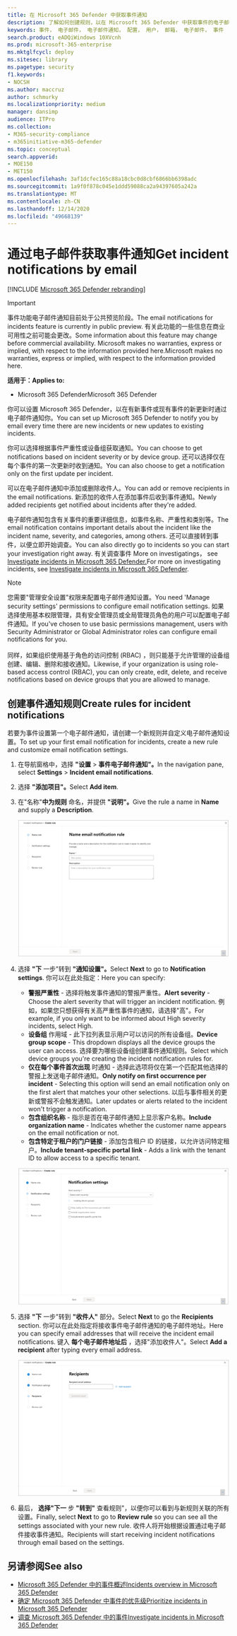 ```yaml
---
title: 在 Microsoft 365 Defender 中获取事件通知
description: 了解如何创建规则，以在 Microsoft 365 Defender 中获取事件的电子邮件通知
keywords: 事件， 电子邮件， 电子邮件通知， 配置， 用户， 邮箱， 电子邮件， 事件
search.product: eADQiWindows 10XVcnh
ms.prod: microsoft-365-enterprise
ms.mktglfcycl: deploy
ms.sitesec: library
ms.pagetype: security
f1.keywords:
- NOCSH
ms.author: maccruz
author: schmurky
ms.localizationpriority: medium
manager: dansimp
audience: ITPro
ms.collection:
- M365-security-compliance
- m365initiative-m365-defender
ms.topic: conceptual
search.appverid:
- MOE150
- MET150
ms.openlocfilehash: 3af1dcfec165c88a18cbc0d8cbf6866bb6398adc
ms.sourcegitcommit: 1a9f0f878c045e1ddd59088ca2a94397605a242a
ms.translationtype: MT
ms.contentlocale: zh-CN
ms.lasthandoff: 12/14/2020
ms.locfileid: "49668139"
---
```

# <a name="get-incident-notifications-by-email"></a><span data-ttu-id="a1c62-104">通过电子邮件获取事件通知</span><span class="sxs-lookup"><span data-stu-id="a1c62-104">Get incident notifications by email</span></span>

[!INCLUDE [Microsoft 365 Defender rebranding](../includes/microsoft-defender.md)]

>[!IMPORTANT]
> <span data-ttu-id="a1c62-105">事件功能电子邮件通知目前处于公共预览阶段。</span><span class="sxs-lookup"><span data-stu-id="a1c62-105">The email notifications for incidents feature is currently in public preview.</span></span> <span data-ttu-id="a1c62-106">有关此功能的一些信息在商业可用性之前可能会更改。</span><span class="sxs-lookup"><span data-stu-id="a1c62-106">Some information about this feature may change before commercial availability.</span></span> <span data-ttu-id="a1c62-107">Microsoft makes no warranties, express or implied, with respect to the information provided here.</span><span class="sxs-lookup"><span data-stu-id="a1c62-107">Microsoft makes no warranties, express or implied, with respect to the information provided here.</span></span>

<span data-ttu-id="a1c62-108">**适用于：**</span><span class="sxs-lookup"><span data-stu-id="a1c62-108">**Applies to:**</span></span>
- <span data-ttu-id="a1c62-109">Microsoft 365 Defender</span><span class="sxs-lookup"><span data-stu-id="a1c62-109">Microsoft 365 Defender</span></span>

<span data-ttu-id="a1c62-110">你可以设置 Microsoft 365 Defender，以在有新事件或现有事件的新更新时通过电子邮件通知你。</span><span class="sxs-lookup"><span data-stu-id="a1c62-110">You can set up Microsoft 365 Defender to notify you by email every time there are new incidents or new updates to existing incidents.</span></span> 

<span data-ttu-id="a1c62-111">你可以选择根据事件严重性或设备组获取通知。</span><span class="sxs-lookup"><span data-stu-id="a1c62-111">You can choose to get notifications based on incident severity or by device group.</span></span> <span data-ttu-id="a1c62-112">还可以选择仅在每个事件的第一次更新时收到通知。</span><span class="sxs-lookup"><span data-stu-id="a1c62-112">You can also choose to get a notification only on the first update per incident.</span></span>

<span data-ttu-id="a1c62-113">可以在电子邮件通知中添加或删除收件人。</span><span class="sxs-lookup"><span data-stu-id="a1c62-113">You can add or remove recipients in the email notifications.</span></span> <span data-ttu-id="a1c62-114">新添加的收件人在添加事件后收到事件通知。</span><span class="sxs-lookup"><span data-stu-id="a1c62-114">Newly added recipients get notified about incidents after they're added.</span></span> 

<span data-ttu-id="a1c62-115">电子邮件通知包含有关事件的重要详细信息，如事件名称、严重性和类别等。</span><span class="sxs-lookup"><span data-stu-id="a1c62-115">The email notification contains important details about the incident like the incident name, severity, and categories, among others.</span></span> <span data-ttu-id="a1c62-116">还可以直接转到事件，以便立即开始调查。</span><span class="sxs-lookup"><span data-stu-id="a1c62-116">You can also directly go to incidents so you can start your investigation right away.</span></span> <span data-ttu-id="a1c62-117">有关调查事件 More on investigatings， see [Investigate incidents in Microsoft 365 Defender.](https://docs.microsoft.com/microsoft-365/security/mtp/investigate-incidents)</span><span class="sxs-lookup"><span data-stu-id="a1c62-117">For more on investigating incidents, see [Investigate incidents in Microsoft 365 Defender](https://docs.microsoft.com/microsoft-365/security/mtp/investigate-incidents).</span></span>

>[!NOTE]
><span data-ttu-id="a1c62-118">您需要"管理安全设置"权限来配置电子邮件通知设置。</span><span class="sxs-lookup"><span data-stu-id="a1c62-118">You need 'Manage security settings' permissions to configure email notification settings.</span></span> <span data-ttu-id="a1c62-119">如果选择使用基本权限管理，具有安全管理员或全局管理员角色的用户可以配置电子邮件通知。</span><span class="sxs-lookup"><span data-stu-id="a1c62-119">If you've chosen to use basic permissions management, users with Security Administrator or Global Administrator roles can configure email notifications for you.</span></span> <br> <br>
<span data-ttu-id="a1c62-120">同样，如果组织使用基于角色的访问控制 (RBAC) ，则只能基于允许管理的设备组创建、编辑、删除和接收通知。</span><span class="sxs-lookup"><span data-stu-id="a1c62-120">Likewise, if your organization is using role-based access control (RBAC), you can only create, edit, delete, and receive notifications based on device groups that you are allowed to manage.</span></span>

## <a name="create-rules-for-incident-notifications"></a><span data-ttu-id="a1c62-121">创建事件通知规则</span><span class="sxs-lookup"><span data-stu-id="a1c62-121">Create rules for incident notifications</span></span>

<span data-ttu-id="a1c62-122">若要为事件设置第一个电子邮件通知，请创建一个新规则并自定义电子邮件通知设置。</span><span class="sxs-lookup"><span data-stu-id="a1c62-122">To set up your first email notification for incidents, create a new rule and customize email notification settings.</span></span>

1. <span data-ttu-id="a1c62-123">在导航窗格中，选择 **"设置**  >  **事件电子邮件通知"。**</span><span class="sxs-lookup"><span data-stu-id="a1c62-123">In the navigation pane, select **Settings** > **Incident email notifications**.</span></span>
2. <span data-ttu-id="a1c62-124">选择 **"添加项目"。**</span><span class="sxs-lookup"><span data-stu-id="a1c62-124">Select **Add item**.</span></span>
3. <span data-ttu-id="a1c62-125">在"名称"**中为规则** 命名，并提供 **"说明"。**</span><span class="sxs-lookup"><span data-stu-id="a1c62-125">Give the rule a name in **Name** and supply a **Description**.</span></span>

    ![为事件电子邮件创建规则窗口](../../media/incidentemailnotif1.png) 
4. <span data-ttu-id="a1c62-127">选择 **"下** 一步"转到 **"通知设置"。**</span><span class="sxs-lookup"><span data-stu-id="a1c62-127">Select **Next** to go to **Notification settings**.</span></span> <span data-ttu-id="a1c62-128">你可以在此处指定：</span><span class="sxs-lookup"><span data-stu-id="a1c62-128">Here you can specify:</span></span>
    - <span data-ttu-id="a1c62-129">**警报严重性** - 选择将触发事件通知的警报严重性。</span><span class="sxs-lookup"><span data-stu-id="a1c62-129">**Alert severity** - Choose the alert severity that will trigger an incident notification.</span></span> <span data-ttu-id="a1c62-130">例如，如果您只想获得有关高严重性事件的通知，请选择"高"。</span><span class="sxs-lookup"><span data-stu-id="a1c62-130">For example, if you only want to be informed about High severity incidents, select High.</span></span>
    - <span data-ttu-id="a1c62-131">**设备组** 作用域 - 此下拉列表显示用户可以访问的所有设备组。</span><span class="sxs-lookup"><span data-stu-id="a1c62-131">**Device group scope** - This dropdown displays all the device groups the user can access.</span></span> <span data-ttu-id="a1c62-132">选择要为哪些设备组创建事件通知规则。</span><span class="sxs-lookup"><span data-stu-id="a1c62-132">Select which device groups you're creating the incident notification rules for.</span></span>
    - <span data-ttu-id="a1c62-133">**仅在每个事件首次出现** 时通知 - 选择此选项将仅在第一个匹配其他选择的警报上发送电子邮件通知。</span><span class="sxs-lookup"><span data-stu-id="a1c62-133">**Only notify on first occurrence per incident** - Selecting this option will send an email notification only on the first alert that matches your other selections.</span></span> <span data-ttu-id="a1c62-134">以后与事件相关的更新或警报不会触发通知。</span><span class="sxs-lookup"><span data-stu-id="a1c62-134">Later updates or alerts related to the incident won't trigger a notification.</span></span>
    - <span data-ttu-id="a1c62-135">**包含组织名称** - 指示是否在电子邮件通知上显示客户名称。</span><span class="sxs-lookup"><span data-stu-id="a1c62-135">**Include organization name** - Indicates whether the customer name appears on the email notification or not.</span></span>
    - <span data-ttu-id="a1c62-136">**包含特定于租户的门户链接** - 添加包含租户 ID 的链接，以允许访问特定租户。</span><span class="sxs-lookup"><span data-stu-id="a1c62-136">**Include tenant-specific portal link** -  Adds a link with the tenant ID to allow access to a specific tenant.</span></span>
    
    ![事件电子邮件的 Notif 设置窗口](../../media/incidentemailnotif2.png)
5. <span data-ttu-id="a1c62-138">选择 **"下** 一步"转到 **"收件人"** 部分。</span><span class="sxs-lookup"><span data-stu-id="a1c62-138">Select **Next** to go the **Recipients** section.</span></span> <span data-ttu-id="a1c62-139">你可以在此处指定将接收事件电子邮件通知的电子邮件地址。</span><span class="sxs-lookup"><span data-stu-id="a1c62-139">Here you can specify email addresses that will receive the incident email notifications.</span></span> <span data-ttu-id="a1c62-140">键入 **每个电子邮件地址后** ，选择"添加收件人"。</span><span class="sxs-lookup"><span data-stu-id="a1c62-140">Select **Add a recipient** after typing every email address.</span></span>

    ![事件电子邮件的"添加收件人"窗口](../../media/incidentemailnotif3.png) 

6. <span data-ttu-id="a1c62-142">最后， **选择"下一** 步 **"转到"** 查看规则"，以便你可以看到与新规则关联的所有设置。</span><span class="sxs-lookup"><span data-stu-id="a1c62-142">Finally, select **Next** to go to **Review rule** so you can see all the settings associated with your new rule.</span></span> <span data-ttu-id="a1c62-143">收件人将开始根据设置通过电子邮件接收事件通知。</span><span class="sxs-lookup"><span data-stu-id="a1c62-143">Recipients will start receiving incident notifications through email based on the settings.</span></span>

## <a name="see-also"></a><span data-ttu-id="a1c62-144">另请参阅</span><span class="sxs-lookup"><span data-stu-id="a1c62-144">See also</span></span>
- [<span data-ttu-id="a1c62-145">Microsoft 365 Defender 中的事件概述</span><span class="sxs-lookup"><span data-stu-id="a1c62-145">Incidents overview in Microsoft 365 Defender</span></span>](https://docs.microsoft.com/microsoft-365/security/mtp/incidents-overview)
- [<span data-ttu-id="a1c62-146">确定 Microsoft 365 Defender 中事件的优先级</span><span class="sxs-lookup"><span data-stu-id="a1c62-146">Prioritize incidents in Microsoft 365 Defender</span></span>](https://docs.microsoft.com/microsoft-365/security/mtp/incident-queue)
- [<span data-ttu-id="a1c62-147">调查 Microsoft 365 Defender 中的事件</span><span class="sxs-lookup"><span data-stu-id="a1c62-147">Investigate incidents in Microsoft 365 Defender</span></span>](https://docs.microsoft.com/microsoft-365/security/mtp/investigate-incidents)

